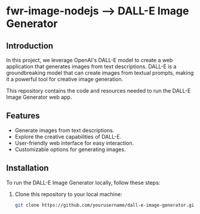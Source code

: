 # fwr-image-nodejs --> DALL-E Image Generator

## Introduction

In this project, we leverage OpenAI's DALL-E model to create a web application that generates images from text descriptions. DALL-E is a groundbreaking model that can create images from textual prompts, making it a powerful tool for creative image generation.

This repository contains the code and resources needed to run the DALL-E Image Generator web app.

## Features

- Generate images from text descriptions.
- Explore the creative capabilities of DALL-E.
- User-friendly web interface for easy interaction.
- Customizable options for generating images.

## Installation

To run the DALL-E Image Generator locally, follow these steps:

1. Clone this repository to your local machine:

   ```bash
   git clone https://github.com/yourusername/dall-e-image-generator.git
